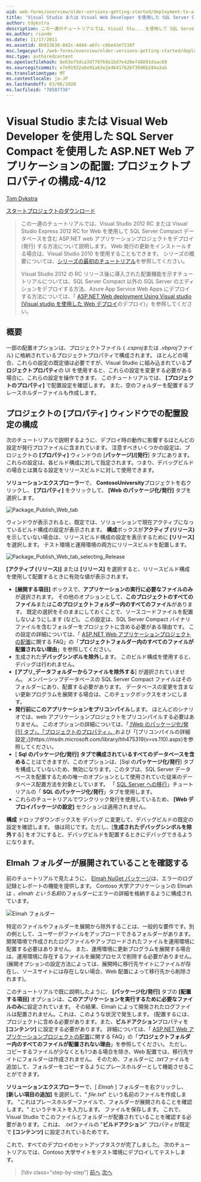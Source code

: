 ```yaml
---
uid: web-forms/overview/older-versions-getting-started/deployment-to-a-hosting-provider/deployment-to-a-hosting-provider-configuring-project-properties-4-of-12
title: 'Visual Studio または Visual Web Developer を使用した SQL Server Compact を使用した ASP.NET Web アプリケーションのデプロイ: プロジェクトプロパティの構成-4/12 |Microsoft Docs'
author: tdykstra
description: この一連のチュートリアルでは、Visual Stu... を使用して SQL Server Compact データベースを含む ASP.NET web アプリケーションプロジェクトをデプロイ (発行) する方法について説明します。
ms.author: riande
ms.date: 11/17/2011
ms.assetid: 8b013630-842c-4d44-a6fc-c6be43e7210f
msc.legacyurl: /web-forms/overview/older-versions-getting-started/deployment-to-a-hosting-provider/deployment-to-a-hosting-provider-configuring-project-properties-4-of-12
msc.type: authoredcontent
ms.openlocfilehash: 6e63e75dca3d776fb9a1bd7e420ef48891daac69
ms.sourcegitcommit: e7e91932a6e91a63e2e46417626f39d6b244a3ab
ms.translationtype: MT
ms.contentlocale: ja-JP
ms.lasthandoff: 03/06/2020
ms.locfileid: "78507736"
---
```

# <a name="deploying-an-aspnet-web-application-with-sql-server-compact-using-visual-studio-or-visual-web-developer-configuring-project-properties---4-of-12"></a>Visual Studio または Visual Web Developer を使用した SQL Server Compact を使用した ASP.NET Web アプリケーションの配置: プロジェクトプロパティの構成-4/12

[Tom Dykstra](https://github.com/tdykstra)

[スタートプロジェクトのダウンロード](https://code.msdn.microsoft.com/Deploying-an-ASPNET-Web-4e31366b)

> この一連のチュートリアルでは、Visual Studio 2012 RC または Visual Studio Express 2012 RC for Web を使用して SQL Server Compact データベースを含む ASP.NET web アプリケーションプロジェクトをデプロイ (発行) する方法について説明します。 Web 発行の更新をインストールする場合は、Visual Studio 2010 を使用することもできます。 シリーズの概要については、[シリーズの最初のチュートリアル](deployment-to-a-hosting-provider-introduction-1-of-12.md)を参照してください。
> 
> Visual Studio 2012 の RC リリース後に導入された配置機能を示すチュートリアルについては、SQL Server Compact 以外の SQL Server のエディションをデプロイする方法、Azure App Service Web Apps にデプロイする方法については、「 [ASP.NET Web deployment Using Visual studio (Visual studio を使用した Web デプロイ](../../deployment/visual-studio-web-deployment/introduction.md)のデプロイ)」を参照してください。

## <a name="overview"></a>概要

一部の配置オプションは、プロジェクトファイル ( *.csproj*または *.vbproj*ファイル) に格納されているプロジェクトプロパティで構成されます。 ほとんどの場合、これらの設定の既定値は必要ですが、Visual Studio に組み込まれている**プロジェクトプロパティ**の UI を使用すると、これらの設定を変更する必要がある場合に、これらの設定を操作できます。 このチュートリアルでは、 **[プロジェクトのプロパティ]** で配置設定を確認します。 また、空のフォルダーを配置するプレースホルダーファイルも作成します。

## <a name="configuring-deployment-settings-in-the-project-properties-window"></a>プロジェクトの [プロパティ] ウィンドウでの配置設定の構成

次のチュートリアルで説明するように、デプロイ時の動作に影響するほとんどの設定が発行プロファイルに含まれています。 注意すべきいくつかの設定は、プロジェクトの **[プロパティ]** ウィンドウの [**パッケージ]/[発行**] タブにあります。 これらの設定は、各ビルド構成に対して指定されます。つまり、デバッグビルドの場合とは異なる設定をリリースビルドに対して使用できます。

**ソリューションエクスプローラー**で、 **ContosoUniversity**プロジェクトを右クリックし、 **[プロパティ]** をクリックして、 **[Web のパッケージ化/発行]** タブを選択します。

![Package_Publish_Web_tab](deployment-to-a-hosting-provider-configuring-project-properties-4-of-12/_static/image1.png)

ウィンドウが表示されると、既定では、ソリューションで現在アクティブになっているビルド構成の設定が表示されます。 **構成**ボックスが**アクティブ (リリース)** を示していない場合は、リリースビルド構成の設定を表示するために **[リリース]** を選択します。 テスト環境と運用環境の両方にリリースビルドを配置します。

![Package_Publish_Web_tab_selecting_Release](deployment-to-a-hosting-provider-configuring-project-properties-4-of-12/_static/image2.png)

**[アクティブ (リリース)]** または **[リリース]** を選択すると、リリースビルド構成を使用して配置するときに有効な値が表示されます。

- **[展開する項目]** ボックスで、**アプリケーションの実行に必要なファイルのみ**が選択されます。 その他のオプションとして、**このプロジェクトのすべてのファイル**または**このプロジェクトフォルダー内のすべてのファイル**があります。 既定の選択をそのままにしておくことで、ソースコードファイルを配置しないようにします (など)。 この設定は、SQL Server Compact バイナリファイルを含むフォルダーをプロジェクトに含める必要がある理由です。 この設定の詳細については、「 [ASP.NET Web アプリケーションプロジェクトの配置](https://msdn.microsoft.com/library/ee942158.aspx)に関する FAQ」の「**プロジェクトフォルダー内のすべてのファイルが配置されない理由**」を参照してください。
- 生成された**デバッグシンボルを除外**します。 このビルド構成を使用すると、デバッグは行われません。
- **[アプリ\_データフォルダーからファイルを除外する**] が選択されていません。 メンバーシップデータベースの SQL Server Compact ファイルはそのフォルダーにあり、配置する必要があります。 データベースの変更を含まない更新プログラムを展開する場合は、このチェックボックスをオンにします。
- **発行前にこのアプリケーションをプリコンパイル**します。 ほとんどのシナリオでは、web アプリケーションプロジェクトをプリコンパイルする必要はありません。 このオプションの詳細については、「[ [Web のパッケージ化/発行] タブ」、「プロジェクトのプロパティ」、](https://msdn.microsoft.com/library/dd410108(v=vs.110).aspx)および「[プリコンパイルの詳細設定」](https://msdn.microsoft.com/library/hh475319(v=vs.110).aspx)を参照してください。
- [ **Sql のパッケージ化/発行] タブで構成されているすべてのデータベースを含める**ことはできますが、このオプションは、[Sql の**パッケージ化/発行**] タブを構成していないため、無効になります。このタブは、SQL Server データベースを配置するための唯一のオプションとして使用されていた従来のデータベース配置方法を対象としています。 「 [SQL Server への移行](deployment-to-a-hosting-provider-migrating-to-sql-server-10-of-12.md)」チュートリアルの「 **SQL のパッケージ化/発行**」タブを使用します。
- これらのチュートリアルでワンクリック発行を使用しているため、 **[Web デプロイパッケージの設定]** セクションは適用されません。

**構成** ドロップダウンボックスを デバッグ に変更して、デバッグビルドの既定の設定を確認します。 値は同じです。ただし、[**生成されたデバッグシンボルを除外**する] をオフにすると、デバッグビルドを配置するときにデバッグできるようになります。

## <a name="making-sure-that-the-elmah-folder-gets-deployed"></a>Elmah フォルダーが展開されていることを確認する

前のチュートリアルで見たように、 [Elmah NuGet パッケージ](http://www.hanselman.com/blog/NuGetPackageOfTheWeek7ELMAHErrorLoggingModulesAndHandlersWithSQLServerCompact.aspx)は、エラーのログ記録とレポートの機能を提供します。 Contoso 大学アプリケーションの Elmah は *、elmah という名前*のフォルダーにエラーの詳細を格納するように構成されています。

![Elmah フォルダー](deployment-to-a-hosting-provider-configuring-project-properties-4-of-12/_static/image3.png)

特定のファイルやフォルダーを展開から除外することは、一般的な要件です。別の例として、ユーザーがファイルをアップロードできるフォルダーがあります。 開発環境で作成されたログファイルやアップロードされたファイルを運用環境に配置する必要はありません。 また、運用環境に更新プログラムを展開する場合は、運用環境に存在するファイルを展開プロセスで削除する必要がありません。 (展開オプションの設定方法によっては、展開時に移行先サイトにファイルが存在し、ソースサイトには存在しない場合、Web 配置によって移行先から削除されます)。

このチュートリアルで既に説明したように、 **[パッケージ化/発行]** タブの **[配置する項目]** オプションは、**このアプリケーションを実行するために必要なファイルのみ**に設定されています。 その結果、Elmah によって開発されたログファイルは配置されません。これは、このような状況で発生します。 (配置するには、プロジェクトに含める必要があります。また、**ビルドアクション**プロパティを **[コンテンツ]** に設定する必要があります。 詳細については、「 [ASP.NET Web アプリケーションプロジェクトの配置](https://msdn.microsoft.com/library/ee942158.aspx)に関する FAQ」の「**プロジェクトフォルダー内のすべてのファイルが配置されない理由**」を参照してください。 ただし、コピーするファイルが少なくとも1つある場合を除き、Web 配置では、移行先サイトにフォルダーは作成されません。 そのため、フォルダーに *.txt*ファイルを追加して、フォルダーをコピーするようにプレースホルダーとして機能させることができます。

**ソリューションエクスプローラー**で、[ *Elmah* ] フォルダーを右クリックし、 **[新しい項目の追加]** を選択して、" *file.txt*" という名前のファイルを作成します。 "これはプレースホルダーファイルで、フォルダーが展開されることを確認します。" というテキストを入力します。 ファイルを保存します。 これで、Visual Studio でこのファイルとフォルダーが配置されていることを確認する必要があります。これは、 *.txt*ファイルの "**ビルドアクション**" プロパティが既定で **[コンテンツ]** に設定されているためです。

これで、すべてのデプロイのセットアップタスクが完了しました。 次のチュートリアルでは、Contoso 大学サイトをテスト環境にデプロイしてテストします。

> [!div class="step-by-step"]
> [前へ](deployment-to-a-hosting-provider-web-config-file-transformations-3-of-12.md)
> [次へ](deployment-to-a-hosting-provider-deploying-to-iis-as-a-test-environment-5-of-12.md)
